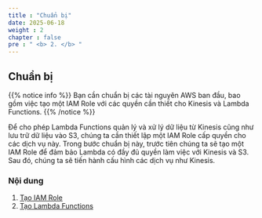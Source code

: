 ```yaml
---
title : "Chuẩn bị"
date: 2025-06-18
weight : 2
chapter : false
pre : " <b> 2. </b> "
---
```


## Chuẩn bị

{{% notice info %}}
Bạn cần chuẩn bị các tài nguyên AWS ban đầu, bao gồm việc tạo một IAM Role với các quyền cần thiết cho Kinesis và Lambda Functions.
{{% /notice %}}

Để cho phép Lambda Functions quản lý và xử lý dữ liệu từ Kinesis cũng như lưu trữ dữ liệu vào S3, chúng ta cần thiết lập một IAM Role cấp quyền cho các dịch vụ này. Trong bước chuẩn bị này, trước tiên chúng ta sẽ tạo một IAM Role để đảm bảo Lambda có đầy đủ quyền làm việc với Kinesis và S3. Sau đó, chúng ta sẽ tiến hành cấu hình các dịch vụ như Kinesis.

### Nội dung
 1. [Tạo IAM Role](2.1-create-iam-role/)
 2. [Tạo Lambda Functions](2.2-lambda-functions/)
